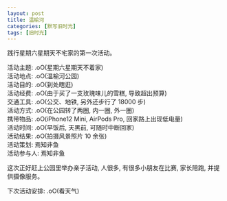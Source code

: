```yaml
---
layout: post
title: 温榆河
categories: [默写旧时光]
tags: [旧时光]
---
```


践行星期六星期天不宅家的第一次活动。 

活动主题: .oO(星期六星期天不着家)   
活动地点: .oO(温榆河公园)   
活动目的: .oO(到处瞎逛)   
活动经费: .oO(由于买了一支玫瑰味儿的雪糕, 导致超出预算)   
交通工具: .oO(公交、地铁, 另外还步行了 18000 步)  
活动方式: .oO(在公园转了两圈, 内一圈, 外一圈)  
携带物品: .oO(iPhone12 Mini, AirPods Pro, 回家路上出现低电量)  
活动时间: .oO(早饭后, 天黑前, 可随时中断回家)  
活动结果: .oO(拍摄风景照片 10 余张)  
活动策划: 焉知非鱼   
活动参与人: 焉知非鱼   

这次正好赶上公园里举办亲子活动, 人很多, 有很多小朋友在比赛, 家长陪跑, 并提供摄像服务。

下次活动安排: .oO(看天气)